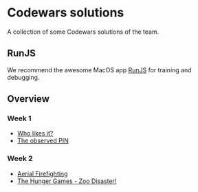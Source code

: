 # Codewars solutions

A collection of some Codewars solutions of the team.

## RunJS

We recommend the awesome MacOS app [RunJS](https://runjs.app/) for training and debugging.

## Overview

### Week 1

* [Who likes it?](who-likes-it)
* [The observed PIN](the-observed-pin)

### Week 2
* [Aerial Firefighting](aerial-firefighting)
* [The Hunger Games - Zoo Disaster!](zoo-disaster)
